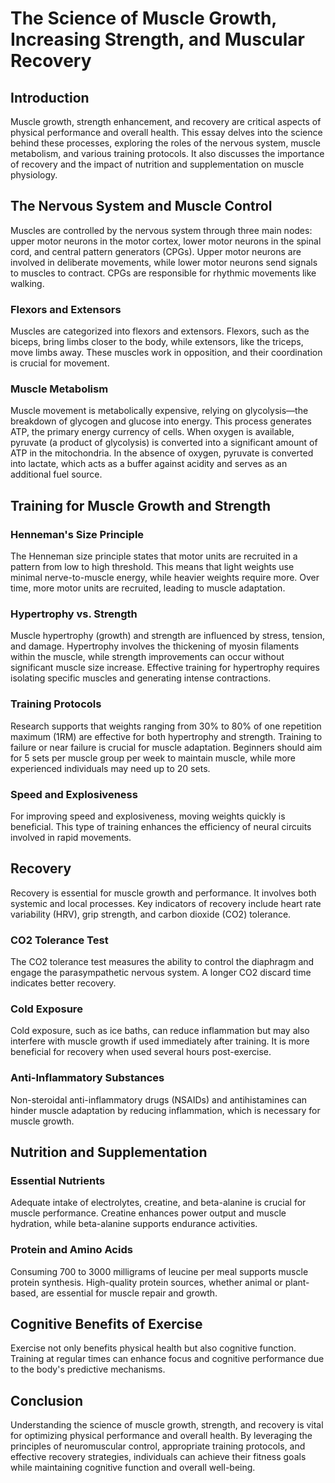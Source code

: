 # The Science of Muscle Growth, Increasing Strength, and Muscular Recovery

## Introduction

Muscle growth, strength enhancement, and recovery are critical aspects of physical performance and overall health. This essay delves into the science behind these processes, exploring the roles of the nervous system, muscle metabolism, and various training protocols. It also discusses the importance of recovery and the impact of nutrition and supplementation on muscle physiology.

## The Nervous System and Muscle Control

Muscles are controlled by the nervous system through three main nodes: upper motor neurons in the motor cortex, lower motor neurons in the spinal cord, and central pattern generators (CPGs). Upper motor neurons are involved in deliberate movements, while lower motor neurons send signals to muscles to contract. CPGs are responsible for rhythmic movements like walking.

### Flexors and Extensors

Muscles are categorized into flexors and extensors. Flexors, such as the biceps, bring limbs closer to the body, while extensors, like the triceps, move limbs away. These muscles work in opposition, and their coordination is crucial for movement.

### Muscle Metabolism

Muscle movement is metabolically expensive, relying on glycolysis—the breakdown of glycogen and glucose into energy. This process generates ATP, the primary energy currency of cells. When oxygen is available, pyruvate (a product of glycolysis) is converted into a significant amount of ATP in the mitochondria. In the absence of oxygen, pyruvate is converted into lactate, which acts as a buffer against acidity and serves as an additional fuel source.

## Training for Muscle Growth and Strength

### Henneman's Size Principle

The Henneman size principle states that motor units are recruited in a pattern from low to high threshold. This means that light weights use minimal nerve-to-muscle energy, while heavier weights require more. Over time, more motor units are recruited, leading to muscle adaptation.

### Hypertrophy vs. Strength

Muscle hypertrophy (growth) and strength are influenced by stress, tension, and damage. Hypertrophy involves the thickening of myosin filaments within the muscle, while strength improvements can occur without significant muscle size increase. Effective training for hypertrophy requires isolating specific muscles and generating intense contractions.

### Training Protocols

Research supports that weights ranging from 30% to 80% of one repetition maximum (1RM) are effective for both hypertrophy and strength. Training to failure or near failure is crucial for muscle adaptation. Beginners should aim for 5 sets per muscle group per week to maintain muscle, while more experienced individuals may need up to 20 sets.

### Speed and Explosiveness

For improving speed and explosiveness, moving weights quickly is beneficial. This type of training enhances the efficiency of neural circuits involved in rapid movements.

## Recovery

Recovery is essential for muscle growth and performance. It involves both systemic and local processes. Key indicators of recovery include heart rate variability (HRV), grip strength, and carbon dioxide (CO2) tolerance.

### CO2 Tolerance Test

The CO2 tolerance test measures the ability to control the diaphragm and engage the parasympathetic nervous system. A longer CO2 discard time indicates better recovery.

### Cold Exposure

Cold exposure, such as ice baths, can reduce inflammation but may also interfere with muscle growth if used immediately after training. It is more beneficial for recovery when used several hours post-exercise.

### Anti-Inflammatory Substances

Non-steroidal anti-inflammatory drugs (NSAIDs) and antihistamines can hinder muscle adaptation by reducing inflammation, which is necessary for muscle growth.

## Nutrition and Supplementation

### Essential Nutrients

Adequate intake of electrolytes, creatine, and beta-alanine is crucial for muscle performance. Creatine enhances power output and muscle hydration, while beta-alanine supports endurance activities.

### Protein and Amino Acids

Consuming 700 to 3000 milligrams of leucine per meal supports muscle protein synthesis. High-quality protein sources, whether animal or plant-based, are essential for muscle repair and growth.

## Cognitive Benefits of Exercise

Exercise not only benefits physical health but also cognitive function. Training at regular times can enhance focus and cognitive performance due to the body's predictive mechanisms.

## Conclusion

Understanding the science of muscle growth, strength, and recovery is vital for optimizing physical performance and overall health. By leveraging the principles of neuromuscular control, appropriate training protocols, and effective recovery strategies, individuals can achieve their fitness goals while maintaining cognitive function and overall well-being.